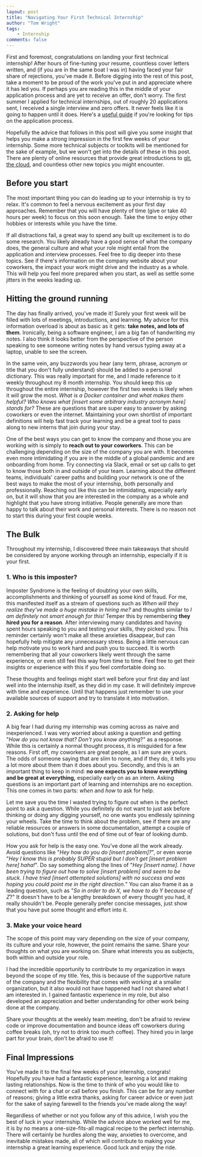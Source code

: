 ```yaml
---
layout: post
title: "Navigating Your First Technical Internship"
author: "Tom Wright"
tags:
    - Internship
comments: false
---
```



First and foremost, congratulations on landing your first technical
internship! After hours of fine-tuning your resume, countless cover
letters written, and (if you are in the same boat I was in) having faced
your fair share of rejections, you've made it. Before digging into the
rest of this post, take a moment to be proud of the work you've put in
and appreciate where it has led you. If perhaps you are reading this in
the middle of your application process and are yet to receive an offer,
don't worry. The first summer I applied for technical internships, out
of roughly 20 applications sent, I received a single interview and zero
offers. It never feels like it is going to happen until it does. Here's
a [useful
guide](https://www.freecodecamp.org/news/how-to-land-a-top-notch-tech-job-as-a-student-5c97fec82f3d/)
if you're looking for tips on the application process.

Hopefully the advice that follows in this post will give you some
insight that helps you make a strong impression in the first few weeks
of your internship. Some more technical subjects or toolkits will be
mentioned for the sake of example, but we won't get into the details of
these in this post. There are plenty of online resources that provide
great introductions to
[git](https://guides.github.com/introduction/git-handbook/),
[the
cloud](https://www.zdnet.com/article/what-is-cloud-computing-everything-you-need-to-know-about-the-cloud/),
and countless other new topics you might encounter.

## Before you start

The most important thing you can do leading up to your internship is try
to relax. It's common to feel a nervous excitement as your first day
approaches. Remember that you will have plenty of time (give or take 40
hours per week) to focus on this soon enough. Take the time to enjoy
other hobbies or interests while you have the time.

If all distractions fail, a great way to spend any built up excitement
is to do some research. You likely already have a good sense of what the
company does, the general culture and what your role might entail from
the application and interview processes. Feel free to dig deeper into
these topics. See if there's information on the company website about
your coworkers, the impact your work might drive and the industry as a
whole. This will help you feel more prepared when you start, as well as
settle some jitters in the weeks leading up.

## Hitting the ground running

The day has finally arrived, you've made it! Surely your first week will
be filled with lots of meetings, introductions, and learning. My advice
for this information overload is about as basic as it gets: **take
notes, and lots of them**. Ironically, being a software engineer, I am a
big fan of handwriting my notes. I also think it looks better from the
perspective of the person speaking to see someone writing notes by hand
versus typing away at a laptop, unable to see the screen.

In the same vein, any buzzwords you hear (any term, phrase, acronym or
title that you don't fully understand) should be added to a personal
dictionary. This was really important for me, and I made reference to it
weekly throughout my 8 month internship. You should keep this up
throughout the entire internship, however the first two weeks is likely
when it will grow the most. *What is a Docker container and what makes
them helpful? Who knows what \[insert some arbitrary industry acronym
here\] stands for?* These are questions that are super easy to answer by
asking coworkers or even the internet. Maintaining your own shortlist of
important definitions will help fast track your learning and be a great
tool to pass along to new interns that join during your stay.

One of the best ways you can get to know the company and those you are
working with is simply to **reach out to your coworkers**. This can be
challenging depending on the size of the company you are with. It
becomes even more intimidating if you are in the middle of a global
pandemic and are onboarding from home. Try connecting via Slack, email
or set up calls to get to know those both in and outside of your team.
Learning about the different teams, individuals' career paths and
building your network is one of the best ways to make the most of your
internship, both personally and professionally. Reaching out like this
can be intimidating, especially early on, but it will show that you are
interested in the company as a whole and highlight that you have strong
initiative. People generally are more than happy to talk about their
work and personal interests. There is no reason not to start this during
your first couple weeks.

## The Bulk

Throughout my internship, I discovered three main takeaways that should
be considered by anyone working through an internship, especially if it
is your first.

### 1. Who is this imposter?

Imposter Syndrome is the feeling of doubting your own skills,
accomplishments and thinking of yourself as some kind of fraud. For me,
this manifested itself as a stream of questions such as *When will they
realize they've made a huge mistake in hiring me?* and thoughts similar
to *I am definitely not smart enough for this!* Temper this by
remembering **they hired you for a reason**. After interviewing many
candidates and having spent hours speaking to you and testing your
skills, they picked you. This reminder certainly won't make all these
anxieties disappear, but can hopefully help mitigate any unnecessary
stress. Being a little nervous can help motivate you to work hard and
push you to succeed. It is worth remembering that all your coworkers
likely went through the same experience, or even still feel this way
from time to time. Feel free to get their insights or experience with
this if you feel comfortable doing so.

These thoughts and feelings might start well before your first day and
last well into the internship itself, as they did in my case. It will
definitely improve with time and experience. Until that happens just
remember to use your available sources of support and try to translate
it into motivation.

### 2. Asking for help

A big fear I had during my internship was coming across as naive and
inexperienced. I was very worried about asking a question and getting
"*How do you not know that? Don't you know anything*?" as a response.
While this is certainly a normal thought process, it is misguided for a
few reasons. First off, my coworkers are great people, as I am sure are
yours. The odds of someone saying that are slim to none, and if they do,
it tells you a lot more about them than it does about you. Secondly, and
this is an important thing to keep in mind: **no one expects you to know
everything and be great at everything,** especially early on as an
intern. Asking questions is an important part of learning and
internships are no exception. This one comes in two parts: *when* and *how* to ask for help.

Let me save you the time I wasted trying to figure out when is the
perfect point to ask a question. While you definitely do not want to
just ask before thinking or doing any digging yourself, no one wants you
endlessly spinning your wheels. Take the time to think about the
problem, see if there are any reliable resources or answers in some
documentation, attempt a couple of solutions, but don't fuss until the
end of time out of fear of looking dumb.

How you ask for help is the easy one. You've done all the work already.
Avoid questions like "*Hey how do you do \[insert problem\]?*", or even
worse "*Hey I know this is probably SUPER stupid but I don't get
\[insert problem here\] haha!*". Do say something along the lines of
"*Hey \[insert name\]. I have been trying to figure out how to solve
\[insert problem\] and seem to be stuck. I have tried \[insert attempted
solutions\] with no success and was hoping you could point me in the
right direction.*" You can also frame it as a leading question, such as
"*So in order to do X, we have to do Y because of Z*?" It doesn't have
to be a lengthy breakdown of every thought you had, it really shouldn't
be. People generally prefer concise messages, just show that you have
put some thought and effort into it.

### 3. Make your voice heard 

The scope of this point may vary depending on the size of your company,
its culture and your role, however, the point remains the same. Share
your thoughts on what you are working on. Share what interests you as
subjects, both within and outside your role.

I had the incredible opportunity to contribute to my organization in
ways beyond the scope of my title. Yes, this is because of the
supportive nature of the company and the flexibility that comes with
working at a smaller organization, but it also would not have happened
had I not shared what I am interested in. I gained fantastic experience
in my role, but also developed an appreciation and better understanding
for other work being done at the company.

Share your thoughts at the weekly team meeting, don't be afraid to
review code or improve documentation and bounce ideas off coworkers
during coffee breaks (oh, try not to drink too much coffee). They
hired you in large part for your brain, don't be afraid to use it!

## Final Impressions

You've made it to the final few weeks of your internship, congrats!
Hopefully you have had a fantastic experience, learning a lot and making
lasting relationships. Now is the time to think of who you would like to
connect with for a chat or call before you finish. This can be for any
number of reasons; giving a little extra thanks, asking for career
advice or even just for the sake of saying farewell to the friends
you've made along the way!

Regardless of whether or not you follow any of this advice, I wish you
the best of luck in your internship. While the advice above worked well
for me, it is by no means a one-size-fits-all magical recipe to the
perfect internship. There will certainly be hurdles along the way,
anxieties to overcome, and inevitable mistakes made, all of which will
contribute to making your internship a great learning experience. Good
luck and enjoy the ride.
